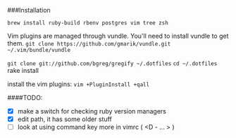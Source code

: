 ###Installation

  `brew install ruby-build rbenv postgres vim tree zsh `

  Vim plugins are managed through vundle. You'll need to install vundle to get them.
  `git clone https://github.com/gmarik/vundle.git ~/.vim/bundle/vundle`

  `git clone git://github.com/bgreg/gregify ~/.dotfiles`
  `cd ~/.dotfiles`
  rake install

  install the vim plugins: 
  `vim +PluginInstall +qall`

####TODO: 

- [x] make a switch for checking ruby version managers
- [x] edit path, it has some older stuff
- [ ] look at using command key more in vimrc ( <D - ... > ) 
